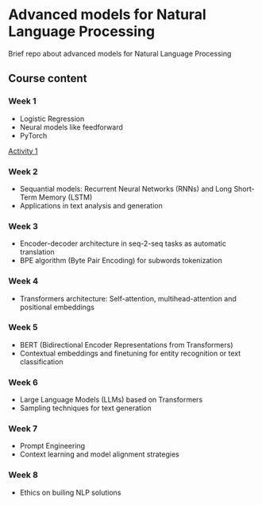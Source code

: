 # Advanced models for Natural Language Processing

Brief repo about advanced models for Natural Language Processing


## Course content

### Week 1

- Logistic Regression
- Neural models like feedforward
- PyTorch

[Activity 1](https://github.com/afelipfo/NLP/blob/main/redes_neuronales.ipynb)


### Week 2

- Sequantial models: Recurrent Neural Networks (RNNs) and Long Short-Term Memory (LSTM)
- Applications in text analysis and generation

### Week 3

- Encoder-decoder architecture in seq-2-seq tasks as automatic translation
- BPE algorithm (Byte Pair Encoding) for subwords tokenization

### Week 4

- Transformers architecture: Self-attention, multihead-attention and positional embeddings

### Week 5

- BERT (Bidirectional Encoder Representations from Transformers)
- Contextual embeddings and finetuning for entity recognition or text classification

### Week 6

- Large Language Models (LLMs) based on Transformers
- Sampling techniques for text generation

### Week 7

- Prompt Engineering
- Context learning and model alignment strategies

### Week 8

- Ethics on builing NLP solutions
